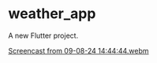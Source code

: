 # weather_app

A new Flutter project.

[Screencast from 09-08-24 14:44:44.webm](https://github.com/user-attachments/assets/eeeaeadf-b8c8-4a51-89bf-c149c2d545a0)
